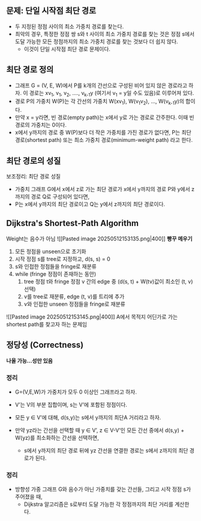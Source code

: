 ## 문제: 단일 시작점 최단 경로
- 두 지정된 정점 사이의 최소 가중치 경로를 찾는다.
- 최악의 경우, 특정한 정점 쌍 s와 t 사이의 최소 가중치 경로를 찾는 것은 정점 s에서 도달 가능한 모든 정점까지의 최소 가중치 경로를 찾는 것보다 더 쉽지 않다.
	- 이것이 단일 시작점 최단 경로 문제이다.
## 최단 경로 정의
 -  그래프 G = (V, E, W)에서 P를 k개의 간선으로 구성된 비어 있지 않은 경로라고 하자. 이 경로는 xv<sub>1</sub>, v<sub>1</sub>, v<sub>2</sub>, ...., v<sub>k-1</sub>y (여기서 v<sub>1</sub> = y일 수도 있음)로 이루어져 있다.
- 경로 P의 가중치 W(P)는 각 간선의 가중치 W(xv<sub>1</sub>), W(v<sub>1</sub>v<sub>2</sub>), ..., W(v<sub>k-1</sub>y)의 합이다.
- 만약 x = y라면, 빈 경로(empty path)는 x에서 y로 가는 경로로 간주한다. 이때 빈 경로의 가중치는 0이다.
- x에서 y까지의 경로 중 W(P)보다 더 작은 가중치를 가진 경로가 없다면, P는 최단 경로(shortest path) 또는 최소 가중치 경로(minimum-weight path) 라고 한다.
## 최단 경로의 성질
보조정리: 최단 경로 성질
- 가중치 그래프 G에서 x에서 z로 가는 최단 경로가 x에서 y까지의 경로 P와 y에서 z까지의 경로 Q로 구성되어 있다면,
- P는 x에서 y까지의 최단 경로이고 Q는 y에서 z까지의 최단 경로이다.
## Dijkstra's Shortest-Path Algorithm
Weight는 음수가 아님
![[Pasted image 20250512153135.png|400]]
**빵꾸 메우기**
1. 모든 정점을 unseen으로 초기화
2. 시작 정점 s를 tree로 지정하고, d(s, s) = 0
3. s와 인접한 정점들을 fringe로 재분류
4. while (fringe 정점이 존재하는 동안)
	1. tree 정점 t와 fringe 정점 v 간의 edge 중 (d(s, t) + W(tv)값이 최소인 (t, v)선택)
	2. v를 tree로 재분류, edge (t, v)를 트리에 추가
	3. v와 인접한 unseen 정점들을 fringe로 재분류

![[Pasted image 20250512153145.png|400]]
A에서 목적지 어딘가로 가는 shortest path를 찾고자 하는 문제임
## 정당성 (Correctness)
**나올 가능...성만 있음**
### 정리
- G=(V,E,W)가 가중치가 모두 0 이상인 그래프라고 하자.
- V’는 V의 부분 집합이며, s는 V’에 포함된 정점이다.
- 모든 y ∈ V’에 대해, d(s,y)는 s에서 y까지의 최단A 거리라고 하자.

- 만약 yz라는 간선을 선택할 때 y ∈ V’, z ∈ V-V’인 모든 간선 중에서 d(s,y) + W(yz)를 최소화하는 간선을 선택하면, 
	- s에서 y까지의 최단 경로 뒤에 yz 간선을 연결한 경로는 s에서 z까지의 최단 경로가 된다.
### 정리
- 방향성 가중 그래프 G와 음수가 아닌 가중치를 갖는 간선들, 그리고 시작 정점 s가 주어졌을 때,
	- Dijkstra 알고리즘은 s로부터 도달 가능한 각 정점까지의 최단 거리를 계산한다.